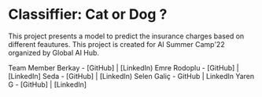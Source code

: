 # Classiffier: Cat or Dog ?
This project presents a model to predict the insurance charges based on different feautures. This project is created for AI Summer Camp'22 organized by Global AI Hub.

Team Member
Berkay - [GitHub] | [LinkedIn)
Emre Rodoplu - [GitHub] | [LinkedIn]
Seda - [GitHub] | [LinkedIn)
Selen Galiç - GitHub | LinkedIn
Yaren G - [GitHub] | [LinkedIn]
